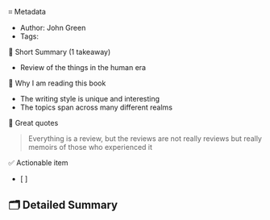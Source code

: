 ⌗ Metadata
- Author: John Green
- Tags:

📖 Short Summary (1 takeaway)
- Review of the things in the human era

🧐 Why I am reading this book
- The writing style is unique and interesting
- The topics span across many different realms 

🙊 Great quotes
> Everything is a review, but the reviews are not really reviews but really memoirs of those who experienced it

✅ Actionable item
- [ ]

🗂 Detailed Summary
-